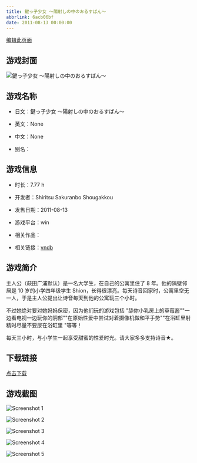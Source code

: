 ```yaml
---
title: 鍵っ子少女 ～陽射しの中のおるすばん～
abbrlink: 6acb06bf
date: 2011-08-13 00:00:00
---
```

[编辑此页面](https://github.com/ACG-3/ADV3-source/blob/main/source/_posts/games/%E9%8D%B5%E3%81%A3%E5%AD%90%E5%B0%91%E5%A5%B3%20%EF%BD%9E%E9%99%BD%E5%B0%84%E3%81%97%E3%81%AE%E4%B8%AD%E3%81%AE%E3%81%8A%E3%82%8B%E3%81%99%E3%81%B0%E3%82%93%EF%BD%9E.md)

## 游戏封面

![鍵っ子少女 ～陽射しの中のおるすばん～](https%3A//pan.timero.xyz/onedrive/img_lib_001/%E9%8D%B5%E3%81%A3%E5%AD%90%E5%B0%91%E5%A5%B3%20%EF%BD%9E%E9%99%BD%E5%B0%84%E3%81%97%E3%81%AE%E4%B8%AD%E3%81%AE%E3%81%8A%E3%82%8B%E3%81%99%E3%81%B0%E3%82%93%EF%BD%9E_cover.avif)


## 游戏名称

- 日文：鍵っ子少女 ～陽射しの中のおるすばん～
- 英文：None
- 中文：None

- 别名：


## 游戏信息

- 时长：7.77 h
- 开发者：Shiritsu Sakuranbo Shougakkou
- 发售日期：2011-08-13
- 游戏平台：win
- 相关作品：

- 相关链接：[vndb](https://vndb.org/v7778)


## 游戏简介

主人公（萩田广浦默认）是一名大学生，在自己的公寓里住了 8 年。他的隔壁邻居是 10 岁的小学四年级学生 Shion，长得很漂亮。每天诗音回家时，公寓里空无一人，于是主人公提出让诗音每天到他的公寓玩三个小时。

不过她绝对要对她妈妈保密，因为他们玩的游戏包括 "舔你小乳房上的草莓酱""一边看电视一边玩你的阴部""在原始性爱中尝试对着摄像机做和平手势""在浴缸里射精时尽量不要尿在浴缸里 "等等！

每天三小时，与小学生一起享受甜蜜的性爱时光。请大家多多支持诗音★。


## 下载链接

[点击下载](https://pan.timero.xyz/onedrive/adv_lib_001/%E9%8D%B5%E3%81%A3%E5%AD%90%E5%B0%91%E5%A5%B3%20%EF%BD%9E%E9%99%BD%E5%B0%84%E3%81%97%E3%81%AE%E4%B8%AD%E3%81%AE%E3%81%8A%E3%82%8B%E3%81%99%E3%81%B0%E3%82%93%EF%BD%9E)


## 游戏截图


![Screenshot 1](https%3A//pan.timero.xyz/onedrive/img_lib_001/%E9%8D%B5%E3%81%A3%E5%AD%90%E5%B0%91%E5%A5%B3%20%EF%BD%9E%E9%99%BD%E5%B0%84%E3%81%97%E3%81%AE%E4%B8%AD%E3%81%AE%E3%81%8A%E3%82%8B%E3%81%99%E3%81%B0%E3%82%93%EF%BD%9E_Screenshot_1.avif)

![Screenshot 2](https%3A//pan.timero.xyz/onedrive/img_lib_001/%E9%8D%B5%E3%81%A3%E5%AD%90%E5%B0%91%E5%A5%B3%20%EF%BD%9E%E9%99%BD%E5%B0%84%E3%81%97%E3%81%AE%E4%B8%AD%E3%81%AE%E3%81%8A%E3%82%8B%E3%81%99%E3%81%B0%E3%82%93%EF%BD%9E_Screenshot_2.avif)

![Screenshot 3](https%3A//pan.timero.xyz/onedrive/img_lib_001/%E9%8D%B5%E3%81%A3%E5%AD%90%E5%B0%91%E5%A5%B3%20%EF%BD%9E%E9%99%BD%E5%B0%84%E3%81%97%E3%81%AE%E4%B8%AD%E3%81%AE%E3%81%8A%E3%82%8B%E3%81%99%E3%81%B0%E3%82%93%EF%BD%9E_Screenshot_3.avif)

![Screenshot 4](https%3A//pan.timero.xyz/onedrive/img_lib_001/%E9%8D%B5%E3%81%A3%E5%AD%90%E5%B0%91%E5%A5%B3%20%EF%BD%9E%E9%99%BD%E5%B0%84%E3%81%97%E3%81%AE%E4%B8%AD%E3%81%AE%E3%81%8A%E3%82%8B%E3%81%99%E3%81%B0%E3%82%93%EF%BD%9E_Screenshot_4.avif)

![Screenshot 5](https%3A//pan.timero.xyz/onedrive/img_lib_001/%E9%8D%B5%E3%81%A3%E5%AD%90%E5%B0%91%E5%A5%B3%20%EF%BD%9E%E9%99%BD%E5%B0%84%E3%81%97%E3%81%AE%E4%B8%AD%E3%81%AE%E3%81%8A%E3%82%8B%E3%81%99%E3%81%B0%E3%82%93%EF%BD%9E_Screenshot_5.avif)

